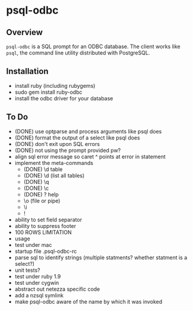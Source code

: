 
# psql-odbc #

## Overview ##

`psql-odbc` is a SQL prompt for an ODBC database.  The client
works like `psql`, the command line utility distributed with
PostgreSQL.

## Installation ##

* install ruby (including rubygems)
* sudo gem install ruby-odbc
* install the odbc driver for your database

## To Do ##

* (DONE) use optparse and process arguments like psql does
* (DONE) format the output of a select like psql does
* (DONE) don't exit upon SQL errors
* (DONE) not using the prompt provided pw?
* align sql error message so caret ^ points at error in statement
* implement the meta-commands
  * (DONE) \d table
  * (DONE) \d (list all tables)
  * (DONE) \q
  * (DONE) \c
  * (DONE) \? help
  * \o (file or pipe)
  * \i
  * \!
* ability to set field separator
* ability to suppress footer
* 100 ROWS LIMITATION
* usage
* test under mac
* startup file .psql-odbc-rc
* parse sql to identify strings (multiple statments?
  whether statment is a select?)
* unit tests?
* test under ruby 1.9
* test under cygwin
* abstract out netezza specific code
* add a nzsql symlink
* make psql-odbc aware of the name by which it was invoked
